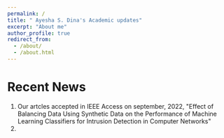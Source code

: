 ```yaml
---
permalink: /
title: " Ayesha S. Dina's Academic updates"
excerpt: "About me"
author_profile: true
redirect_from: 
  - /about/
  - /about.html
---
```




Recent News
======
1. Our artcles accepted in IEEE Access on september, 2022, "Effect of Balancing Data Using Synthetic Data on the Performance of Machine Learning Classifiers for Intrusion Detection in Computer Networks" 
2. 

